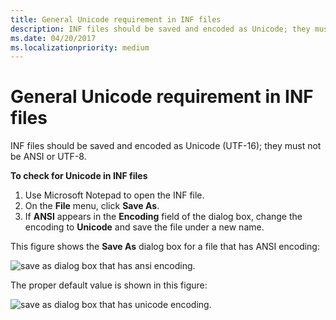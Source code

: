 ```yaml
---
title: General Unicode requirement in INF files
description: INF files should be saved and encoded as Unicode; they must not be ANSI.
ms.date: 04/20/2017
ms.localizationpriority: medium
---
```


# General Unicode requirement in INF files


INF files should be saved and encoded as Unicode (UTF-16); they must not be ANSI or UTF-8.

**To check for Unicode in INF files**

1.  Use Microsoft Notepad to open the INF file.
2.  On the **File** menu, click **Save As**.
3.  If **ANSI** appears in the **Encoding** field of the dialog box, change the encoding to **Unicode** and save the file under a new name.

This figure shows the **Save As** dialog box for a file that has ANSI encoding:

![save as dialog box that has ansi encoding.](images/saveasdialogansi.jpg)

The proper default value is shown in this figure:

![save as dialog box that has unicode encoding.](images/saveasdialogunicode.jpg)

 

 





